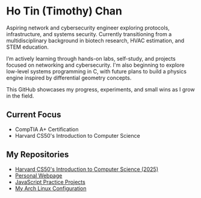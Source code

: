 # Ho Tin (Timothy) Chan
Aspiring network and cybersecurity engineer exploring protocols, infrastructure, and systems security. Currently transitioning from a multidisciplinary background in biotech research, HVAC estimation, and STEM education.

I’m actively learning through hands-on labs, self-study, and projects focused on networking and cybersecurity. I'm also beginning to explore low-level systems programming in C, with future plans to build a physics engine inspired by differential geometry concepts.

This GitHub showcases my progress, experiments, and small wins as I grow in the field.
## Current Focus
- CompTIA A+ Certification
- Harvard CS50's Introduction to Computer Science
## My Repositories
- [Harvard CS50's Introduction to Computer Science (2025)](https://github.com/faitinchan/CS50x)
- [Personal Webpage](https://github.com/faitinchan/My_Heroes)
- [JavaScript Practice Projects](https://github.com/faitinchan/JavaScript_Practice)
- [My Arch Linux Configuration](https://github.com/faitinchan/My_Arch_Linux_Configuration)

<!--
**faitinchan/faitinchan** is a ✨ _special_ ✨ repository because its `README.md` (this file) appears on your GitHub profile.

Here are some ideas to get you started:

- 🔭 I’m currently working on ...
- 🌱 I’m currently learning ...
- 👯 I’m looking to collaborate on ...
- 🤔 I’m looking for help with ...
- 💬 Ask me about ...
- 📫 How to reach me: ...
- 😄 Pronouns: ...
- ⚡ Fun fact: ...
-->
